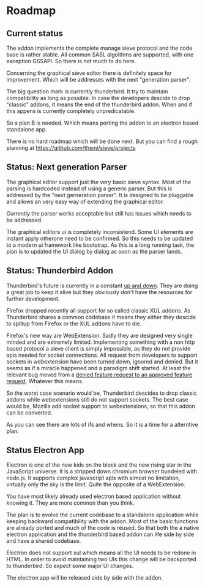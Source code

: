 # Roadmap

## Current status

The addon implements the complete manage sieve protocol and the code base is rather stable. All common SASL algoithms are supported, with one exception GSSAPI.
So there is not much to do here.

Concerning the graphical sieve editor there is definitely space for improvement. Which will be addresses with the next "generation parser".

The big question mark is currently thunderbird. It try to maintain compatibility as long as possible. In case the developers descide to drop "classic" addons, it means the end of the thunderbird addon. When and if this appens is currently completely unpredicatable.

So a plan B is needed. Which means porting the addon to an electron based standalone app.

There is no hard roadmap which will be done next. But you can find a rough planning at https://github.com/thsmi/sieve/projects

## Status: Next generation Parser

The graphical editor support just the very basic sieve syntax. Most of the parsing is hardcoded instead of using a generic parser.
But this is addressed by the "next gerneration parser". It is designed to be pluggable and allows an very easy way of extending the graphical editor.

Currently the parser works acceptable but still has issues which needs to be addressed.

The graphical editors ui is completely inconsistend. Some UI elements are instant apply otherone need to be confirmed.
So this needs to be updated to a modern ui framework like bootstrap. As this is a long running task, the plan is to updated the UI dialog by dialog as soon as the parser lands.

## Status: Thunderbird Addon

Thunderbird's future is currently in a constant [up and down](
https://blog.mozilla.org/thunderbird/2017/12/new-thunderbird-releases-and-new-thunderbird-staff/). They are doing a great job to keep it alive but they obviously don't have the resources for further development.

Firefox dropped recently all support for so called classic XUL addons. As Thunderbird shares a common codebase it means they either they descide to splitup from Firefox or the XUL addons have to die.

Firefox's new way are WebExtension. Sadly they are designed very single minded and are extremely limited. Implementing something with a non http based protocol a sieve client is simply impossible, as they do not provide apis needed for socket connections. All request from developers to support sockets in webextension have been turned down, ignored and denied. But it seems as if a miracle happened and a paradigm shift started. At least the relevant bug moved from a [denied feature request to an approved feature request](http://www.agmweb.ca/2017-12-21-design-decision/). Whatever this means.

So the worst case scenario would be, Thunderbird descides to drop classic addons while webextensions still do not support sockets.
The best case would be, Mozilla add socket support to webextensions, so that this addon can be converted.

As you can see there are lots of ifs and whens. So it is a time for a alterntive plan.

## Status Electron App

Electron is one of the new kids on the block and the new rising star in the JavaScript universe. It is a stripped down chromium browser bundeled with node.js. It supports complex javascript apis with almost no limitation, virtually only the sky is the limit. Quite the opposite of a WebExtension.

You have most likely already used electron based application without knowing it. They are more common than you think.

The plan is to evolve the current codebase to a standalone application while keeping backward compatibility with the addon. Most of the basic functions are already ported and much of the code is reused. So that both the a native electron application and the thunderbird based addon can life side by side and have a shared codebase.

Electron does not support xul which means all the UI needs to be redone in HTML. In order to avoid maintaining two UIs this change will be backported to thunderbird. So expect some major UI changes.

The electron app will be released side by side with the addon.